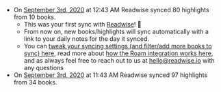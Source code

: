 - On [September 3rd, 2020](<September 3rd, 2020.md>) at 12:43 AM Readwise synced 80 highlights from 10 books.
    - This was your first sync with [Readwise](<Readwise.md>)! 🎉
    - From now on, new books/highlights will sync automatically with a link to your daily notes for the day it synced.
    - You can [tweak your syncing settings (and filter/add more books to sync) here](https://readwise.io/export/roam/preferences), read more about [how the Roam integration works here](https://help.readwise.io/roam), and as always feel free to reach out to us at hello@readwise.io with any questions
- On [September 3rd, 2020](<September 3rd, 2020.md>) at 11:43 AM Readwise synced 97 highlights from 34 books.
